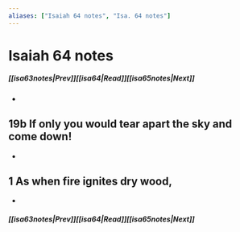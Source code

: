 ```yaml
---
aliases: ["Isaiah 64 notes", "Isa. 64 notes"]
---
```

# Isaiah 64 notes
##### <span class=arrow-left></span>[[isa63notes|Prev]]<span class=navigation-separator></span>[[isa64|Read]]<span class=navigation-separator></span>[[isa65notes|Next]]<span class=arrow-right></span>
- 
## 19b If only you would tear apart the sky and come down!
- 
## 1 As when fire ignites dry wood,
- 
##### <span class=arrow-left></span>[[isa63notes|Prev]]<span class=navigation-separator></span>[[isa64|Read]]<span class=navigation-separator></span>[[isa65notes|Next]]<span class=arrow-right></span>